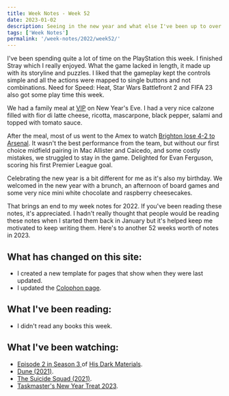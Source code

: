 ```yaml
---
title: Week Notes - Week 52
date: 2023-01-02
description: Seeing in the new year and what else I've been up to over the last seven days.
tags: ['Week Notes']
permalink: '/week-notes/2022/week52/'
---
```


I've been spending quite a lot of time on the PlayStation this week. I finished Stray which I really enjoyed. What the game lacked in length, it made up with its storyline and puzzles. I liked that the gameplay kept the controls simple and all the actions were mapped to single buttons and not combinations. Need for Speed: Heat, Star Wars Battlefront 2 and FIFA 23 also got some play time this week.

We had a family meal at [VIP](https://pizzavip.co.uk/) on New Year's Eve. I had a very nice calzone filled with fior di latte cheese, ricotta, mascarpone, black pepper, salami and topped with tomato sauce. 

After the meal, most of us went to the Amex to watch [Brighton lose 4-2 to Arsenal](https://www.brightonandhovealbion.com/news/3002690/brave-albion-beaten-by-the-leaders). It wasn't the best performance from the team, but without our first choice midfield pairing in Mac Allister and Caicedo, and some costly mistakes, we struggled to stay in the game. Delighted for Evan Ferguson, scoring his first Premier League goal.

Celebrating the new year is a bit different for me as it's also my birthday. We welcomed in the new year with a brunch, an afternoon of board games and some very nice mini white chocolate and raspberry cheesecakes.

That brings an end to my week notes for 2022. If you've been reading these notes, it's appreciated. I hadn't really thought that people would be reading these notes when I started them back in January but it's helped keep me motivated to keep writing them. Here's to another 52 weeks worth of notes in 2023.


## What has changed on this site:

- I created a new template for pages that show when they were last updated.
- I updated the [Colophon page](/colophon/).

## What I've been reading:

- I didn't read any books this week.

## What I've been watching:

- [Episode 2 in Season 3 ](https://www.themoviedb.org/tv/68507-his-dark-materials/season/3/episode/2) of [His Dark Materials](https://www.themoviedb.org/tv/68507-his-dark-materials).
- [Dune (2021)](https://www.themoviedb.org/movie/438631-dune).
- [The Suicide Squad (2021)](https://www.themoviedb.org/movie/436969-the-suicide-squad).
- [Taskmaster's New Year Treat 2023](https://www.comedy.co.uk/tv/taskmaster/episodes/2023/1/).
